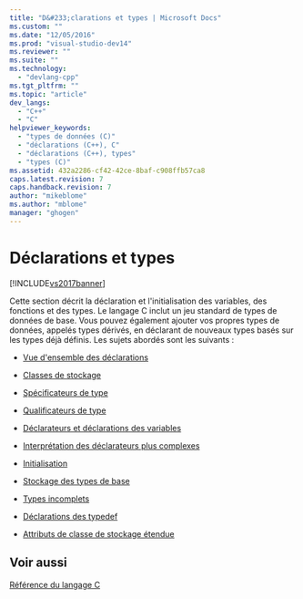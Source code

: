 ```yaml
---
title: "D&#233;clarations et types | Microsoft Docs"
ms.custom: ""
ms.date: "12/05/2016"
ms.prod: "visual-studio-dev14"
ms.reviewer: ""
ms.suite: ""
ms.technology: 
  - "devlang-cpp"
ms.tgt_pltfrm: ""
ms.topic: "article"
dev_langs: 
  - "C++"
  - "C"
helpviewer_keywords: 
  - "types de données (C)"
  - "déclarations (C++), C"
  - "déclarations (C++), types"
  - "types (C)"
ms.assetid: 432a2286-cf42-42ce-8baf-c908ffb57ca8
caps.latest.revision: 7
caps.handback.revision: 7
author: "mikeblome"
ms.author: "mblome"
manager: "ghogen"
---
```

# D&#233;clarations et types
[!INCLUDE[vs2017banner](../assembler/inline/includes/vs2017banner.md)]

Cette section décrit la déclaration et l'initialisation des variables, des fonctions et des types.  Le langage C inclut un jeu standard de types de données de base.  Vous pouvez également ajouter vos propres types de données, appelés types dérivés, en déclarant de nouveaux types basés sur les types déjà définis.  Les sujets abordés sont les suivants :  
  
-   [Vue d'ensemble des déclarations](../c-language/overview-of-declarations.md)  
  
-   [Classes de stockage](../c-language/c-storage-classes.md)  
  
-   [Spécificateurs de type](../c-language/c-type-specifiers.md)  
  
-   [Qualificateurs de type](../c-language/type-qualifiers.md)  
  
-   [Déclarateurs et déclarations des variables](../c-language/declarators-and-variable-declarations.md)  
  
-   [Interprétation des déclarateurs plus complexes](../c-language/interpreting-more-complex-declarators.md)  
  
-   [Initialisation](../c-language/initialization.md)  
  
-   [Stockage des types de base](../c-language/storage-of-basic-types.md)  
  
-   [Types incomplets](../c-language/incomplete-types.md)  
  
-   [Déclarations des typedef](../c-language/typedef-declarations.md)  
  
-   [Attributs de classe de stockage étendue](../c-language/c-extended-storage-class-attributes.md)  
  
## Voir aussi  
 [Référence du langage C](../c-language/c-language-reference.md)